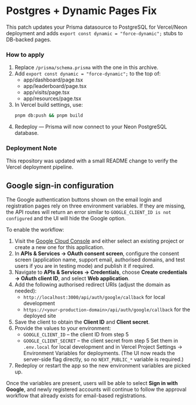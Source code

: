 
# Postgres + Dynamic Pages Fix

This patch updates your Prisma datasource to PostgreSQL for Vercel/Neon deployment
and adds `export const dynamic = "force-dynamic";` stubs to DB-backed pages.

### How to apply
1. Replace `/prisma/schema.prisma` with the one in this archive.
2. Add `export const dynamic = "force-dynamic";` to the top of:
   - app/dashboard/page.tsx
   - app/leaderboard/page.tsx
   - app/visits/page.tsx
   - app/resources/page.tsx
3. In Vercel build settings, use:
   ```bash
   pnpm db:push && pnpm build
   ```
4. Redeploy — Prisma will now connect to your Neon PostgreSQL database.

### Deployment Note

This repository was updated with a small README change to verify the Vercel deployment pipeline.

## Google sign-in configuration

The Google authentication buttons shown on the email login and registration pages rely on three
environment variables. If they are missing, the API routes will return an error similar to
`GOOGLE_CLIENT_ID is not configured` and the UI will hide the Google option.

To enable the workflow:

1. Visit the [Google Cloud Console](https://console.cloud.google.com/) and either select an
   existing project or create a new one for this application.
2. In **APIs & Services → OAuth consent screen**, configure the consent screen (application name,
   support email, authorised domains, and test users if you are in testing mode) and publish it if
   required.
3. Navigate to **APIs & Services → Credentials**, choose **Create credentials → OAuth client ID**,
   and select **Web application**.
4. Add the following authorised redirect URIs (adjust the domain as needed):
   - `http://localhost:3000/api/auth/google/callback` for local development
   - `https://<your-production-domain>/api/auth/google/callback` for the deployed site
5. Save the client to obtain the **Client ID** and **Client secret**.
6. Provide the values to your environment:
   - `GOOGLE_CLIENT_ID` – the client ID from step 5
   - `GOOGLE_CLIENT_SECRET` – the client secret from step 5
   Set them in `.env.local` for local development and in Vercel Project Settings → Environment
   Variables for deployments. (The UI now reads the server-side flag directly, so no
   `NEXT_PUBLIC_*` variable is required.)
7. Redeploy or restart the app so the new environment variables are picked up.

Once the variables are present, users will be able to select **Sign in with Google**, and newly
registered accounts will continue to follow the approval workflow that already exists for email-based
registrations.
